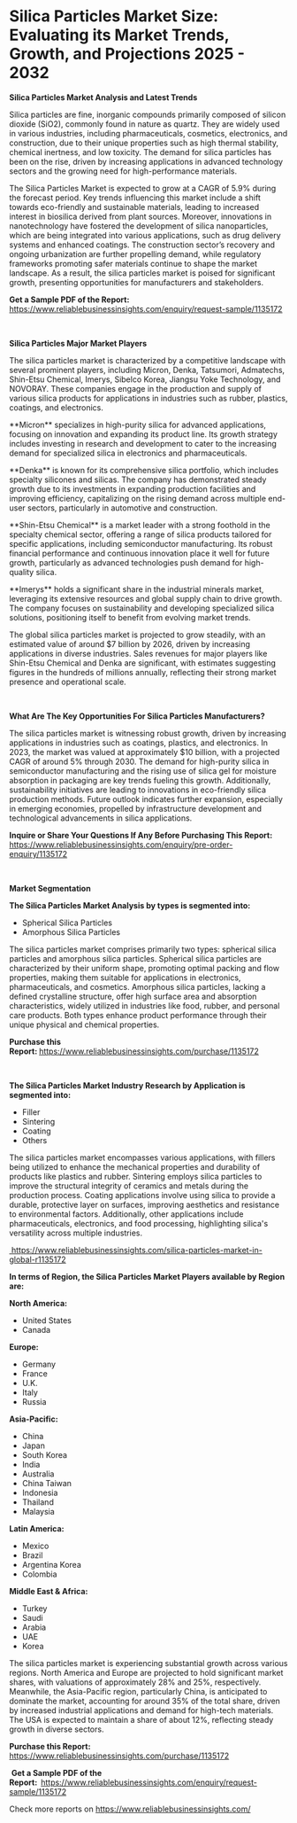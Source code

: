 <p><h1>Silica Particles Market Size: Evaluating its Market Trends, Growth, and Projections 2025 - 2032</h1></p><p><strong>Silica Particles Market Analysis and Latest Trends</strong></p>
<p><p>Silica particles are fine, inorganic compounds primarily composed of silicon dioxide (SiO2), commonly found in nature as quartz. They are widely used in various industries, including pharmaceuticals, cosmetics, electronics, and construction, due to their unique properties such as high thermal stability, chemical inertness, and low toxicity. The demand for silica particles has been on the rise, driven by increasing applications in advanced technology sectors and the growing need for high-performance materials.</p><p>The Silica Particles Market is expected to grow at a CAGR of 5.9% during the forecast period. Key trends influencing this market include a shift towards eco-friendly and sustainable materials, leading to increased interest in biosilica derived from plant sources. Moreover, innovations in nanotechnology have fostered the development of silica nanoparticles, which are being integrated into various applications, such as drug delivery systems and enhanced coatings. The construction sector’s recovery and ongoing urbanization are further propelling demand, while regulatory frameworks promoting safer materials continue to shape the market landscape. As a result, the silica particles market is poised for significant growth, presenting opportunities for manufacturers and stakeholders.</p></p>
<p><strong>Get a Sample PDF of the Report:&nbsp;</strong> <a href="https://www.reliablebusinessinsights.com/enquiry/request-sample/1135172?utm_campaign=3109&utm_medium=2&utm_source=Github&utm_content=ia&utm_term=01042025&utm_id=silica-particles">https://www.reliablebusinessinsights.com/enquiry/request-sample/1135172</a></p>
<p>&nbsp;</p>
<p><strong>Silica Particles Major Market Players</strong></p>
<p><p>The silica particles market is characterized by a competitive landscape with several prominent players, including Micron, Denka, Tatsumori, Admatechs, Shin-Etsu Chemical, Imerys, Sibelco Korea, Jiangsu Yoke Technology, and NOVORAY. These companies engage in the production and supply of various silica products for applications in industries such as rubber, plastics, coatings, and electronics.</p><p>**Micron** specializes in high-purity silica for advanced applications, focusing on innovation and expanding its product line. Its growth strategy includes investing in research and development to cater to the increasing demand for specialized silica in electronics and pharmaceuticals.</p><p>**Denka** is known for its comprehensive silica portfolio, which includes specialty silicones and silicas. The company has demonstrated steady growth due to its investments in expanding production facilities and improving efficiency, capitalizing on the rising demand across multiple end-user sectors, particularly in automotive and construction.</p><p>**Shin-Etsu Chemical** is a market leader with a strong foothold in the specialty chemical sector, offering a range of silica products tailored for specific applications, including semiconductor manufacturing. Its robust financial performance and continuous innovation place it well for future growth, particularly as advanced technologies push demand for high-quality silica.</p><p>**Imerys** holds a significant share in the industrial minerals market, leveraging its extensive resources and global supply chain to drive growth. The company focuses on sustainability and developing specialized silica solutions, positioning itself to benefit from evolving market trends.</p><p>The global silica particles market is projected to grow steadily, with an estimated value of around $7 billion by 2026, driven by increasing applications in diverse industries. Sales revenues for major players like Shin-Etsu Chemical and Denka are significant, with estimates suggesting figures in the hundreds of millions annually, reflecting their strong market presence and operational scale.</p></p>
<p>&nbsp;</p>
<p><strong>What Are The Key Opportunities For Silica Particles Manufacturers?</strong></p>
<p><p>The silica particles market is witnessing robust growth, driven by increasing applications in industries such as coatings, plastics, and electronics. In 2023, the market was valued at approximately $10 billion, with a projected CAGR of around 5% through 2030. The demand for high-purity silica in semiconductor manufacturing and the rising use of silica gel for moisture absorption in packaging are key trends fueling this growth. Additionally, sustainability initiatives are leading to innovations in eco-friendly silica production methods. Future outlook indicates further expansion, especially in emerging economies, propelled by infrastructure development and technological advancements in silica applications.</p></p>
<p><strong>Inquire or Share Your Questions If Any Before Purchasing This Report:</strong> <a href="https://www.reliablebusinessinsights.com/enquiry/pre-order-enquiry/1135172?utm_campaign=3109&utm_medium=2&utm_source=Github&utm_content=ia&utm_term=01042025&utm_id=silica-particles">https://www.reliablebusinessinsights.com/enquiry/pre-order-enquiry/1135172</a></p>
<p>&nbsp;</p>
<p><strong>Market Segmentation</strong></p>
<p><strong>The Silica Particles Market Analysis by types is segmented into:</strong></p>
<p><ul><li>Spherical Silica Particles</li><li>Amorphous Silica Particles</li></ul></p>
<p><p>The silica particles market comprises primarily two types: spherical silica particles and amorphous silica particles. Spherical silica particles are characterized by their uniform shape, promoting optimal packing and flow properties, making them suitable for applications in electronics, pharmaceuticals, and cosmetics. Amorphous silica particles, lacking a defined crystalline structure, offer high surface area and absorption characteristics, widely utilized in industries like food, rubber, and personal care products. Both types enhance product performance through their unique physical and chemical properties.</p></p>
<p><strong>Purchase this Report:&nbsp;</strong><a href="https://www.reliablebusinessinsights.com/purchase/1135172?utm_campaign=3109&utm_medium=2&utm_source=Github&utm_content=ia&utm_term=01042025&utm_id=silica-particles">https://www.reliablebusinessinsights.com/purchase/1135172</a></p>
<p>&nbsp;</p>
<p><strong>The Silica Particles Market Industry Research by Application is segmented into:</strong></p>
<p><ul><li>Filler</li><li>Sintering</li><li>Coating</li><li>Others</li></ul></p>
<p><p>The silica particles market encompasses various applications, with fillers being utilized to enhance the mechanical properties and durability of products like plastics and rubber. Sintering employs silica particles to improve the structural integrity of ceramics and metals during the production process. Coating applications involve using silica to provide a durable, protective layer on surfaces, improving aesthetics and resistance to environmental factors. Additionally, other applications include pharmaceuticals, electronics, and food processing, highlighting silica's versatility across multiple industries.</p></p>
<p><a href="https://www.reliablebusinessinsights.com/silica-particles-market-in-global-r1135172?utm_campaign=3109&utm_medium=2&utm_source=Github&utm_content=ia&utm_term=01042025&utm_id=silica-particles">&nbsp;https://www.reliablebusinessinsights.com/silica-particles-market-in-global-r1135172</a></p>
<p><strong>In terms of Region, the Silica Particles Market Players available by Region are:</strong></p>
<p>
    <p> <strong> North America: </strong>
        <ul>
            <li>United States</li>
            <li>Canada</li>
        </ul>
        </p> 
    <p> <strong> Europe: </strong>
        <ul>
            <li>Germany</li>
            <li>France</li>
            <li>U.K.</li>
            <li>Italy</li>
            <li>Russia</li>
        </ul>
        </p> 
    <p> <strong> Asia-Pacific: </strong>
        <ul>
            <li>China</li>
            <li>Japan</li>
            <li>South Korea</li>
            <li>India</li>
            <li>Australia</li>
            <li>China Taiwan</li>
            <li>Indonesia</li>
            <li>Thailand</li>
            <li>Malaysia</li>
        </ul>
        </p> 
    <p> <strong> Latin America: </strong>
        <ul>
            <li>Mexico</li>
            <li>Brazil</li>
            <li>Argentina Korea</li>
            <li>Colombia</li>
        </ul>
        </p> 
    <p> <strong> Middle East & Africa: </strong>
        <ul>
            <li>Turkey</li>
            <li>Saudi</li>
            <li>Arabia</li>
            <li>UAE</li>
            <li>Korea</li>
        </ul>
    </p>
    </p>
<p><p>The silica particles market is experiencing substantial growth across various regions. North America and Europe are projected to hold significant market shares, with valuations of approximately 28% and 25%, respectively. Meanwhile, the Asia-Pacific region, particularly China, is anticipated to dominate the market, accounting for around 35% of the total share, driven by increased industrial applications and demand for high-tech materials. The USA is expected to maintain a share of about 12%, reflecting steady growth in diverse sectors.</p></p>
<p><strong>Purchase this Report: </strong><a href="https://www.reliablebusinessinsights.com/purchase/1135172?utm_campaign=3109&utm_medium=2&utm_source=Github&utm_content=ia&utm_term=01042025&utm_id=silica-particles">https://www.reliablebusinessinsights.com/purchase/1135172</a></p>
<p>&nbsp;<strong>Get a Sample PDF of the Report:&nbsp;&nbsp;</strong><a href="https://www.reliablebusinessinsights.com/enquiry/request-sample/1135172?utm_campaign=3109&utm_medium=2&utm_source=Github&utm_content=ia&utm_term=01042025&utm_id=silica-particles">https://www.reliablebusinessinsights.com/enquiry/request-sample/1135172</a></p>
<p><strong></strong></p>
<p>Check more reports on <a href="https://www.reliablebusinessinsights.com/?utm_campaign=3109&utm_medium=2&utm_source=Github&utm_content=ia&utm_term=01042025&utm_id=silica-particles">https://www.reliablebusinessinsights.com/</a></p>